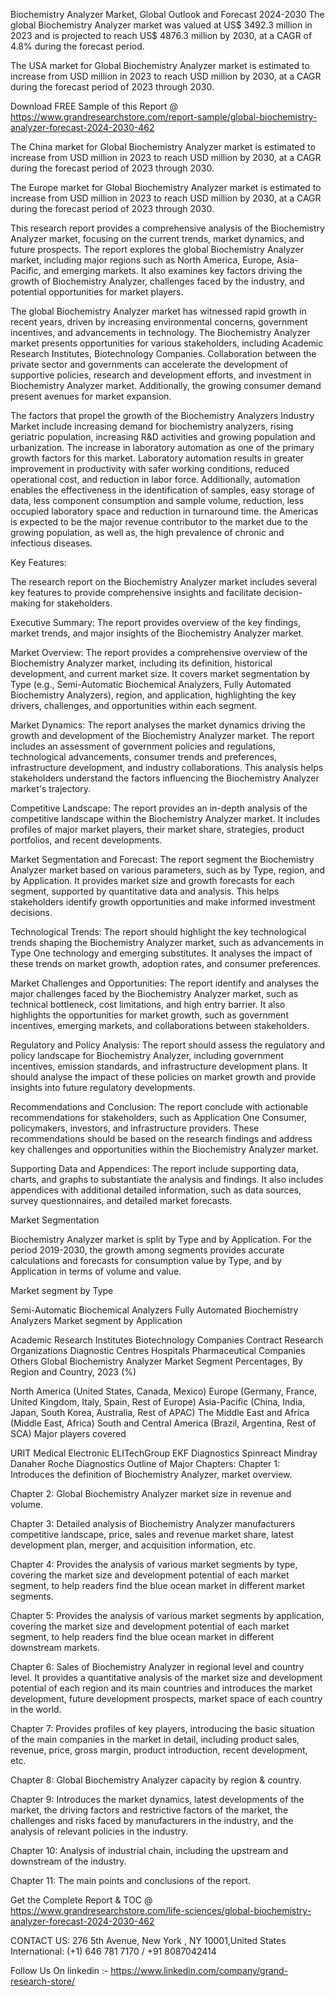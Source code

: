 Biochemistry Analyzer Market, Global Outlook and Forecast 2024-2030
The global Biochemistry Analyzer market was valued at US$ 3492.3 million in 2023 and is projected to reach US$ 4876.3 million by 2030, at a CAGR of 4.8% during the forecast period.

The USA market for Global Biochemistry Analyzer market is estimated to increase from USD million in 2023 to reach USD million by 2030, at a CAGR during the forecast period of 2023 through 2030.

Download FREE Sample of this Report @ https://www.grandresearchstore.com/report-sample/global-biochemistry-analyzer-forecast-2024-2030-462

The China market for Global Biochemistry Analyzer market is estimated to increase from USD million in 2023 to reach USD million by 2030, at a CAGR during the forecast period of 2023 through 2030.

The Europe market for Global Biochemistry Analyzer market is estimated to increase from USD million in 2023 to reach USD million by 2030, at a CAGR during the forecast period of 2023 through 2030.

This research report provides a comprehensive analysis of the Biochemistry Analyzer market, focusing on the current trends, market dynamics, and future prospects. The report explores the global Biochemistry Analyzer market, including major regions such as North America, Europe, Asia-Pacific, and emerging markets. It also examines key factors driving the growth of Biochemistry Analyzer, challenges faced by the industry, and potential opportunities for market players.

The global Biochemistry Analyzer market has witnessed rapid growth in recent years, driven by increasing environmental concerns, government incentives, and advancements in technology. The Biochemistry Analyzer market presents opportunities for various stakeholders, including Academic Research Institutes, Biotechnology Companies. Collaboration between the private sector and governments can accelerate the development of supportive policies, research and development efforts, and investment in Biochemistry Analyzer market. Additionally, the growing consumer demand present avenues for market expansion.

The factors that propel the growth of the Biochemistry Analyzers Industry Market include increasing demand for biochemistry analyzers, rising geriatric population, increasing R&D activities and growing population and urbanization. The increase in laboratory automation as one of the primary growth factors for this market. Laboratory automation results in greater improvement in productivity with safer working conditions, reduced operational cost, and reduction in labor force. Additionally, automation enables the effectiveness in the identification of samples, easy storage of data, less component consumption and sample volume, reduction, less occupied laboratory space and reduction in turnaround time. the Americas is expected to be the major revenue contributor to the market due to the growing population, as well as, the high prevalence of chronic and infectious diseases.

Key Features:

The research report on the Biochemistry Analyzer market includes several key features to provide comprehensive insights and facilitate decision-making for stakeholders.

Executive Summary: The report provides overview of the key findings, market trends, and major insights of the Biochemistry Analyzer market.

Market Overview: The report provides a comprehensive overview of the Biochemistry Analyzer market, including its definition, historical development, and current market size. It covers market segmentation by Type (e.g., Semi-Automatic Biochemical Analyzers, Fully Automated Biochemistry Analyzers), region, and application, highlighting the key drivers, challenges, and opportunities within each segment.

Market Dynamics: The report analyses the market dynamics driving the growth and development of the Biochemistry Analyzer market. The report includes an assessment of government policies and regulations, technological advancements, consumer trends and preferences, infrastructure development, and industry collaborations. This analysis helps stakeholders understand the factors influencing the Biochemistry Analyzer market's trajectory.

Competitive Landscape: The report provides an in-depth analysis of the competitive landscape within the Biochemistry Analyzer market. It includes profiles of major market players, their market share, strategies, product portfolios, and recent developments.

Market Segmentation and Forecast: The report segment the Biochemistry Analyzer market based on various parameters, such as by Type, region, and by Application. It provides market size and growth forecasts for each segment, supported by quantitative data and analysis. This helps stakeholders identify growth opportunities and make informed investment decisions.

Technological Trends: The report should highlight the key technological trends shaping the Biochemistry Analyzer market, such as advancements in Type One technology and emerging substitutes. It analyses the impact of these trends on market growth, adoption rates, and consumer preferences.

Market Challenges and Opportunities: The report identify and analyses the major challenges faced by the Biochemistry Analyzer market, such as technical bottleneck, cost limitations, and high entry barrier. It also highlights the opportunities for market growth, such as government incentives, emerging markets, and collaborations between stakeholders.

Regulatory and Policy Analysis: The report should assess the regulatory and policy landscape for Biochemistry Analyzer, including government incentives, emission standards, and infrastructure development plans. It should analyse the impact of these policies on market growth and provide insights into future regulatory developments.

Recommendations and Conclusion: The report conclude with actionable recommendations for stakeholders, such as Application One Consumer, policymakers, investors, and infrastructure providers. These recommendations should be based on the research findings and address key challenges and opportunities within the Biochemistry Analyzer market.

Supporting Data and Appendices: The report include supporting data, charts, and graphs to substantiate the analysis and findings. It also includes appendices with additional detailed information, such as data sources, survey questionnaires, and detailed market forecasts.

Market Segmentation

Biochemistry Analyzer market is split by Type and by Application. For the period 2019-2030, the growth among segments provides accurate calculations and forecasts for consumption value by Type, and by Application in terms of volume and value.

Market segment by Type

Semi-Automatic Biochemical Analyzers
Fully Automated Biochemistry Analyzers
Market segment by Application

Academic Research Institutes
Biotechnology Companies
Contract Research Organizations
Diagnostic Centres
Hospitals
Pharmaceutical Companies
Others
Global Biochemistry Analyzer Market Segment Percentages, By Region and Country, 2023 (%)

North America (United States, Canada, Mexico)
Europe (Germany, France, United Kingdom, Italy, Spain, Rest of Europe)
Asia-Pacific (China, India, Japan, South Korea, Australia, Rest of APAC)
The Middle East and Africa (Middle East, Africa)
South and Central America (Brazil, Argentina, Rest of SCA)
Major players covered

URIT Medical Electronic
ELITechGroup
EKF Diagnostics
Spinreact
Mindray
Danaher
Roche Diagnostics
Outline of Major Chapters: Chapter 1: Introduces the definition of Biochemistry Analyzer, market overview.

Chapter 2: Global Biochemistry Analyzer market size in revenue and volume.

Chapter 3: Detailed analysis of Biochemistry Analyzer manufacturers competitive landscape, price, sales and revenue market share, latest development plan, merger, and acquisition information, etc.

Chapter 4: Provides the analysis of various market segments by type, covering the market size and development potential of each market segment, to help readers find the blue ocean market in different market segments.

Chapter 5: Provides the analysis of various market segments by application, covering the market size and development potential of each market segment, to help readers find the blue ocean market in different downstream markets.

Chapter 6: Sales of Biochemistry Analyzer in regional level and country level. It provides a quantitative analysis of the market size and development potential of each region and its main countries and introduces the market development, future development prospects, market space of each country in the world.

Chapter 7: Provides profiles of key players, introducing the basic situation of the main companies in the market in detail, including product sales, revenue, price, gross margin, product introduction, recent development, etc.

Chapter 8: Global Biochemistry Analyzer capacity by region & country.

Chapter 9: Introduces the market dynamics, latest developments of the market, the driving factors and restrictive factors of the market, the challenges and risks faced by manufacturers in the industry, and the analysis of relevant policies in the industry.

Chapter 10: Analysis of industrial chain, including the upstream and downstream of the industry.

Chapter 11: The main points and conclusions of the report.

Get the Complete Report & TOC @ https://www.grandresearchstore.com/life-sciences/global-biochemistry-analyzer-forecast-2024-2030-462

CONTACT US:
276 5th Avenue, New York , NY 10001,United States
International: (+1) 646 781 7170 / +91 8087042414

Follow Us On linkedin :- https://www.linkedin.com/company/grand-research-store/
